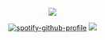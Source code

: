<div align="center">
<p align="center">
<img src="https://files.catbox.moe/s401a5.webp">
</p>

[![spotify-github-profile](https://spotify-github-profile.kittinanx.com/api/view?uid=31kbmd7bbd7rm4tgdbmtpcyamfhu&cover_image=true&theme=natemoo-re&show_offline=false&background_color=121212&interchange=false&bar_color=53b14f&bar_color_cover=false)](https://github.com/kittinan/spotify-github-profile) ![](https://files.catbox.moe/f0jrma.webp)
</div>
